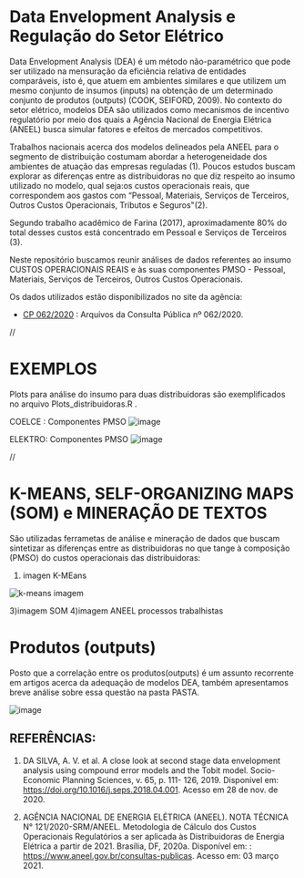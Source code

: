 # Data Envelopment Analysis e Regulação do Setor Elétrico

  Data Envelopment Analysis (DEA) é um método não-paramétrico que pode ser utilizado na mensuração da eficiência relativa de entidades comparáveis, isto é, que atuem em ambientes similares e que utilizem um mesmo conjunto de insumos (inputs) na obtenção de um determinado conjunto de produtos (outputs) (COOK, SEIFORD, 2009). No contexto do setor elétrico, modelos DEA são utilizados como mecanismos de incentivo regulatório por meio dos quais a Agência Nacional de Energia Elétrica (ANEEL) busca simular fatores e efeitos de mercados competitivos.

  Trabalhos nacionais acerca dos modelos delineados pela ANEEL para o segmento de distribuição costumam abordar a heterogeneidade dos ambientes de atuação das empresas reguladas (1). Poucos estudos buscam explorar as diferenças entre as distribuidoras no que diz respeito ao insumo utilizado no modelo, qual seja:os custos operacionais reais, que correspondem aos gastos com “Pessoal, Materiais, Serviços de Terceiros, Outros Custos Operacionais, Tributos e Seguros"(2).

  Segundo trabalho acadêmico de Farina (2017), aproximadamente 80% do total desses custos está concentrado em Pessoal e Serviços de Terceiros (3).

  Neste repositório buscamos reunir análises de dados referentes ao insumo CUSTOS OPERACIONAIS REAIS e às suas componentes PMSO - Pessoal, Materiais, Serviços de Terceiros, Outros Custos Operacionais. 

  Os dados utilizados estão disponibilizados no site da agência:

* [CP 062/2020](https://www.aneel.gov.br/consultas-publicas?p_auth=tpgjXTaM&p_p_id=participacaopublica_WAR_participacaopublicaportlet&p_p_lifecycle=1&p_p_state=normal&p_p_mode=view&p_p_col_id=column-2&p_p_col_pos=1&p_p_col_count=2&_participacaopublica_WAR_participacaopublicaportlet_ideParticipacaoPublica=3477&_participacaopublica_WAR_participacaopublicaportlet_javax.portlet.action=visualizarParticipacaoPublica) : Arquivos da Consulta Pública nº 062/2020.

//

# EXEMPLOS
Plots para análise do insumo para duas distribuidoras são exemplificados no arquivo Plots_distribuidoras.R . 

COELCE : Componentes PMSO
![image](https://user-images.githubusercontent.com/93783315/143915104-56073a5c-ccb9-43f9-a1bd-b09ce5e80d11.png)

ELEKTRO: Componentes PMSO
![image](https://user-images.githubusercontent.com/93783315/143915156-4b844a21-ac28-494b-b796-32e0233c2ffe.png)

//

# K-MEANS, SELF-ORGANIZING MAPS (SOM) e MINERAÇÃO DE TEXTOS
São utilizadas ferrametas de análise e mineração de dados que buscam sintetizar as diferenças entre as distribuidoras no que tange à composição (PMSO) do custos operacionais das distribuidoras:

1) imagen K-MEans

![k-means imagem](https://user-images.githubusercontent.com/93783315/204114981-dc3700bd-3287-4f12-b704-2f676497d102.jpg)




3)imagem SOM
4)imagem ANEEL processos trabalhistas

 
# Produtos (outputs)
Posto que a correlação entre os produtos(outputs) é um assunto recorrente em artigos acerca da adequação de modelos DEA, também apresentamos breve análise sobre essa questão na pasta PASTA. 

![image](https://user-images.githubusercontent.com/93783315/143915435-01ca03c0-0aae-42c6-8553-18bd203e14a8.png)



## REFERÊNCIAS: 
1) DA SILVA, A. V. et al. A close look at second stage data envelopment analysis using compound error models and the Tobit model. Socio-Economic Planning Sciences, v. 65, p. 111- 126, 2019. Disponível em: https://doi.org/10.1016/j.seps.2018.04.001. Acesso em 28 de nov. de 2020.

2) AGÊNCIA NACIONAL DE ENERGIA ELÉTRICA (ANEEL). NOTA TÉCNICA N° 121/2020-SRM/ANEEL. Metodologia de Cálculo dos Custos Operacionais Regulatórios a ser aplicada às Distribuidoras de Energia Elétrica a partir de 2021. Brasília, DF, 2020a. Disponível em: : https://www.aneel.gov.br/consultas-publicas. Acesso em: 03 março 2021.

